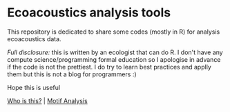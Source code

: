 # Ecoacoustics analysis tools

This repository is dedicated to share some codes (mostly in R) for analysis ecoacoustics data.

*Full disclosure:* this is written by an ecologist that can do R. I don't have any compute science/programming formal education so I apologise in advance if the code is not the prettiest. I do try to learn best practices and applly them but this is not a blog for programmers :)

Hope this is useful

[Who is this?](https://ninascarpelli.github.io/aboutme) | [Motif Analysis](https://ninascarpelli.github.io/MotifAnalysisComplete)

